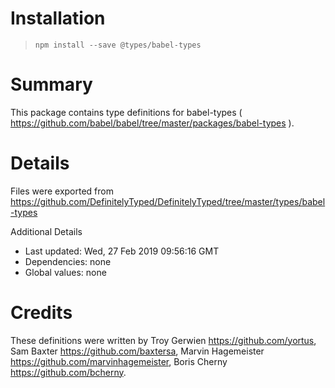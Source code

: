 # Installation
> `npm install --save @types/babel-types`

# Summary
This package contains type definitions for babel-types ( https://github.com/babel/babel/tree/master/packages/babel-types ).

# Details
Files were exported from https://github.com/DefinitelyTyped/DefinitelyTyped/tree/master/types/babel-types

Additional Details
 * Last updated: Wed, 27 Feb 2019 09:56:16 GMT
 * Dependencies: none
 * Global values: none

# Credits
These definitions were written by Troy Gerwien <https://github.com/yortus>, Sam Baxter <https://github.com/baxtersa>, Marvin Hagemeister <https://github.com/marvinhagemeister>, Boris Cherny <https://github.com/bcherny>.
